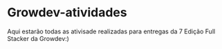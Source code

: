 # Growdev-atividades
Aqui estarão todas as ativisade realizadas para entregas da 7 Edição Full Stacker da Growdev:)
